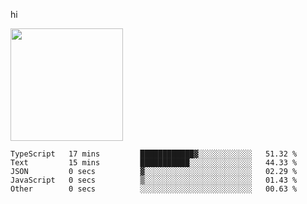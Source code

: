 hi

<img height="180em" src="https://github-readme-stats.vercel.app/api?username=AProductiveNerd&show_icons=true&hide_border=true&&count_private=true&include_all_commits=true" />

<!--START_SECTION:waka-->

```text
TypeScript   17 mins         ████████████▓░░░░░░░░░░░░   51.32 %
Text         15 mins         ███████████░░░░░░░░░░░░░░   44.33 %
JSON         0 secs          ▓░░░░░░░░░░░░░░░░░░░░░░░░   02.29 %
JavaScript   0 secs          ▒░░░░░░░░░░░░░░░░░░░░░░░░   01.43 %
Other        0 secs          ░░░░░░░░░░░░░░░░░░░░░░░░░   00.63 %
```

<!--END_SECTION:waka-->
